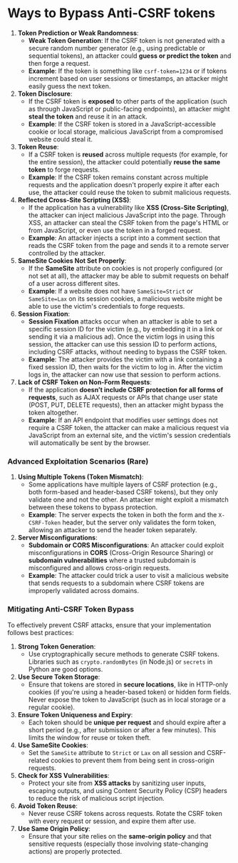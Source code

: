 # Ways to Bypass Anti-CSRF tokens

1. **Token Prediction or Weak Randomness**:
    - **Weak Token Generation**: If the CSRF token is not generated with a secure random number generator (e.g., using predictable or sequential tokens), an attacker could **guess or predict the token** and then forge a request.
    - **Example**: If the token is something like `csrf-token=1234` or if tokens increment based on user sessions or timestamps, an attacker might easily guess the next token.
2. **Token Disclosure**:
    - If the CSRF token is **exposed** to other parts of the application (such as through JavaScript or public-facing endpoints), an attacker might **steal the token** and reuse it in an attack.
    - **Example**: If the CSRF token is stored in a JavaScript-accessible cookie or local storage, malicious JavaScript from a compromised website could steal it.
3. **Token Reuse**:
    - If a CSRF token is **reused** across multiple requests (for example, for the entire session), the attacker could potentially **reuse the same token** to forge requests.
    - **Example**: If the CSRF token remains constant across multiple requests and the application doesn't properly expire it after each use, the attacker could reuse the token to submit malicious requests.
4. **Reflected Cross-Site Scripting (XSS)**:
    - If the application has a vulnerability like **XSS (Cross-Site Scripting)**, the attacker can inject malicious JavaScript into the page. Through XSS, an attacker can steal the CSRF token from the page's HTML or from JavaScript, or even use the token in a forged request.
    - **Example**: An attacker injects a script into a comment section that reads the CSRF token from the page and sends it to a remote server controlled by the attacker.
5. **SameSite Cookies Not Set Properly**:
    - If the **SameSite** attribute on cookies is not properly configured (or not set at all), the attacker may be able to submit requests on behalf of a user across different sites.
    - **Example**: If a website does not have `SameSite=Strict` or `SameSite=Lax` on its session cookies, a malicious website might be able to use the victim's credentials to forge requests.
6. **Session Fixation**:
    - **Session Fixation** attacks occur when an attacker is able to set a specific session ID for the victim (e.g., by embedding it in a link or sending it via a malicious ad). Once the victim logs in using this session, the attacker can use this session ID to perform actions, including CSRF attacks, without needing to bypass the CSRF token.
    - **Example**: The attacker provides the victim with a link containing a fixed session ID, then waits for the victim to log in. After the victim logs in, the attacker can now use that session to perform actions.
7. **Lack of CSRF Token on Non-Form Requests**:
    - If the application **doesn’t include CSRF protection for all forms of requests**, such as AJAX requests or APIs that change user state (POST, PUT, DELETE requests), then an attacker might bypass the token altogether.
    - **Example**: If an API endpoint that modifies user settings does not require a CSRF token, the attacker can make a malicious request via JavaScript from an external site, and the victim's session credentials will automatically be sent by the browser.

### **Advanced Exploitation Scenarios (Rare)**

1. **Using Multiple Tokens (Token Mismatch)**:
    - Some applications have multiple layers of CSRF protection (e.g., both form-based and header-based CSRF tokens), but they only validate one and not the other. An attacker might exploit a mismatch between these tokens to bypass protection.
    - **Example**: The server expects the token in both the form and the `X-CSRF-Token` header, but the server only validates the form token, allowing an attacker to send the header token separately.
2. **Server Misconfigurations**:
    - **Subdomain or CORS Misconfigurations**: An attacker could exploit misconfigurations in **CORS** (Cross-Origin Resource Sharing) or **subdomain vulnerabilities** where a trusted subdomain is misconfigured and allows cross-origin requests.
    - **Example**: The attacker could trick a user to visit a malicious website that sends requests to a subdomain where CSRF tokens are improperly validated across domains.

### **Mitigating Anti-CSRF Token Bypass**

To effectively prevent CSRF attacks, ensure that your implementation follows best practices:

1. **Strong Token Generation**:
    - Use cryptographically secure methods to generate CSRF tokens. Libraries such as `crypto.randomBytes` (in Node.js) or `secrets` in Python are good options.
2. **Use Secure Token Storage**:
    - Ensure that tokens are stored in **secure locations**, like in HTTP-only cookies (if you're using a header-based token) or hidden form fields. Never expose the token to JavaScript (such as in local storage or a regular cookie).
3. **Ensure Token Uniqueness and Expiry**:
    - Each token should be **unique per request** and should expire after a short period (e.g., after submission or after a few minutes). This limits the window for reuse or token theft.
4. **Use SameSite Cookies**:
    - Set the `SameSite` attribute to `Strict` or `Lax` on all session and CSRF-related cookies to prevent them from being sent in cross-origin requests.
5. **Check for XSS Vulnerabilities**:
    - Protect your site from **XSS attacks** by sanitizing user inputs, escaping outputs, and using Content Security Policy (CSP) headers to reduce the risk of malicious script injection.
6. **Avoid Token Reuse**:
    - Never reuse CSRF tokens across requests. Rotate the CSRF token with every request or session, and expire them after use.
7. **Use Same Origin Policy**:
    - Ensure that your site relies on the **same-origin policy** and that sensitive requests (especially those involving state-changing actions) are properly protected.
